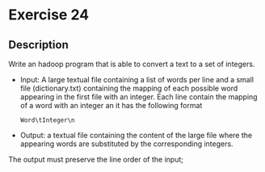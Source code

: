 # Exercise 24

## Description

Write an hadoop program that is able to convert a text to a set of integers.

 - Input: A large textual file containing a list of words per line and 
   a small file (dictionary.txt) containing the mapping of each possible word appearing
   in the first file with an integer. Each line contain the mapping of a word with an
   integer an it has the following format

    `Word\tInteger\n`

 - Output: a textual file containing the content of the large file where the 
   appearing words are substituted by the corresponding integers.

The output must preserve the line order of the input;

